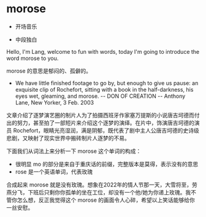# morose

- 开场音乐

- 中段独白

Hello, I'm Lang, welcome to fun with words, today I'm going to introduce the word morose to you.

morose 的意思是郁闷的、孤僻的。

- We have little finished footage to go by, but enough to give us pause: an exquisite clip of Rochefort, sitting with a book in the half-darkness, his eyes wet, gleaming, and morose.  -- DON OF CREATION  -- Anthony Lane, New Yorker, 3 Feb. 2003

文章介绍了逐梦演艺圈的制片人为了拍摄西班牙作家塞万提斯的小说唐吉坷德而付出的努力，甚至拍了一部短片来介绍这个逐梦的演绎。在片中，饰演唐吉坷德的演员 Rochefort，眼睛光亮湿润，满是阴郁，既代表了剧中主人公唐吉坷德的史诗级悲剧，又映射了现实世界中搬砖制片人逐梦的不易。

下面我们从词法上来分析一下 morose 这个单词的构成：

- 很明显 mo 的部分是来自于重庆话的前缀，完整版本是莫得，表示没有的意思
- rose 是一个英语单词，代表玫瑰

合成起来 morose 就是没有玫瑰。想象在2022年的情人节那一天，大雪将至，劳燕分飞，下班后只剩你你孤单的坐在工位，却没有一个他/她为你递上玫瑰。我不管你怎么想，反正我觉得这个 morose 的画面令人心碎，希望以上笑话能够给你一丝安慰。
